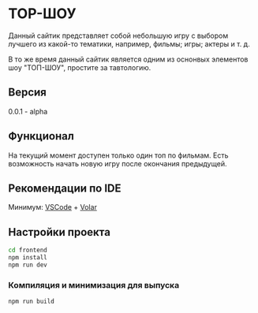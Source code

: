 # TOP-ШОУ

Данный сайтик представляет собой небольшую игру с выбором лучшего из какой-то тематики, например, фильмы; игры; актеры и т. д. 

В то же время данный сайтик является одним из оснонвых элементов шоу "ТОП-ШОУ", простите за тавтологию. 

## Версия

0.0.1 - alpha


## Функционал

На текущий момент доступен только один топ по фильмам.
Есть возможность начать новую игру после окончания предыдущей.

## Рекомендации по IDE

Минимум: [VSCode](https://code.visualstudio.com/) + [Volar](https://marketplace.visualstudio.com/items?itemName=Vue.volar)


## Настройки проекта 

```sh
cd frontend
npm install
npm run dev
```

### Компиляция и минимизация для выпуска

```sh
npm run build
```

